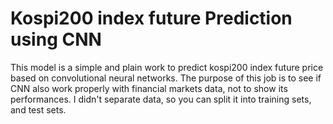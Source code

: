 # Kospi200 index future Prediction using CNN

This model is a simple and plain work to predict kospi200 index future price based on convolutional neural networks.
The purpose of this job is to see if CNN also work properly with financial markets data, not to show its performances.
I didn't separate data, so you can split it into training sets, and test sets.

